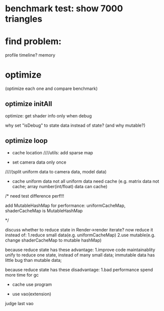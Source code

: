 # benchmark test: show 7000 triangles



# find problem:
profile
timeline?
memory


# optimize

(optimize each one and compare benchmark)


## optimize initAll

optimize:
get shader info only when debug


why set "isDebug" to state data instead of state?
(and why mutable?)





## optimize loop


- cache location
////utils: add sparse map








- set camera data only once

////(split uniform data to camera data, model data)



- cache uniform data
not all uniform data need cache
(e.g. matrix data not cache; array number(int/float) data can cache)



/*
need test difference perf!!!

add MutableHashMap for performance:
uniformCacheMap, shaderCacheMap is MutableHashMap

*/




discuss whether to reduce state in Render->render iterate?
now reduce it instead of:
1.reduce small data(e.g. uniformCacheMap)
2.use mutable(e.g. change shaderCacheMap to mutable hashMap)


because reduce state has these advantage:
1.improve code maintainablity
    unify to reduce one state, instead of many small data;
    immutable data has little bug than mutable data;


because reduce state has these disadvantage:
1.bad performance
spend more time for gc




- cache use program


- use vao(extension)

judge last vao
